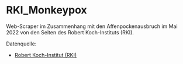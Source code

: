 # RKI_Monkeypox

Web-Scraper im Zusammenhang mit den Affenpockenausbruch im Mai 2022 von den Seiten des Robert Koch-Instituts (RKI).

Datenquelle:
- [Robert Koch-Institut (RKI)](https://www.rki.de/DE/Content/InfAZ/A/Affenpocken/Ausbruch-2022-Situation-Deutschland.html)

